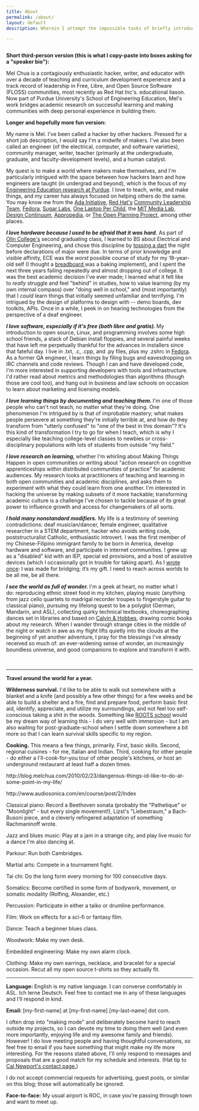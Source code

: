 ```yaml
---
title: About
permalink: /about/
layout: default
description: Wherein I attempt the impossible tasks of briefly introducing myself.

---
```


<img src="{{ site.baseurl }}/assets/illustrations/cleaned/self.png" alt="">

<p><strong>Short third-person version (this is what I copy-paste into boxes asking for a "speaker bio"):</strong></p>
<p>Mel Chua is a contagiously enthusiastic hacker, writer, and educator with over a decade of teaching and curriculum development experience and a track record of leadership in Free, Libre, and Open Source Software (FLOSS) communities, most recently as Red Hat Inc's. educational liason. Now part of Purdue University's School of Engineering Education, Mel's work bridges academic research on successful learning and making communities with deep personal experience in building them.</p>
<p><strong>Longer and hopefully more fun version:<br />
</strong></p>
<p>My name is Mel. I've been called a hacker by other hackers. Pressed for a short job description, I would say I'm a midwife of makers. I've also been called an engineer (of the electrical, computer, and software varieties), community manager, writer, teacher (primarily at the undergraduate, graduate, and faculty-development levels), and a human catalyst.</p>
<p>My quest is to make a world where makers make themselves, and I'm particularly intrigued with the space between how hackers learn and how engineers are taught (in undergrad and beyond), which is the focus of my <a href="https://engineering.purdue.edu/ENE/Academics/Graduate/Doctorate/index.html">Engineering Education research at Purdue</a>. I love to teach, write, and make things, and my career has always focused on helping others do the same. You may know me from the <a href="http://adainitiative.org/about-us/advisors/">Ada Initiative</a>, <a href="http://redhat.com">Red Hat's</a> <a href="http://communityleadershipteam.org">Community Leadership Team</a>, <a href="http://fedoraproject.org/wiki/User:Mchua">Fedora</a>, <a href="http://sugarlabs.org">Sugar Labs</a>, <a href="http://wiki.laptop.org/go/User:Mchua">One Laptop Per Child</a>, the <a href="http://media.mit.edu">MIT Media Lab</a>, <a href="http://dcontinuum.com">Design Continuum</a>, <a href="http://appropedia.org">Appropedia</a>, or <a href="http://topp.openplans.org">The Open Planning Project</a>, among other places.</p>
<p><em><strong>I love hardware because I used to be afraid that it was hard.</strong> </em>As part of <a href="http://www.olin.edu/">Olin College's</a> second graduating class, I learned to BS about Electrical and Computer Engineering, and chose this discipline by <a href="http://blog.melchua.com/2008/01/18/some-fun-old-pictures/">tossing a dart</a> the night before declarations of major were due. In terms of prior knowledge and visible affinity, ECE was the <em>worst </em>possible course of study for my 18-year-old self (I thought a <a href="http://en.wikipedia.org/wiki/Breadboard">breadboard </a>was a baking implement), and I spent the next three years failing repeatedly and almost dropping out of college. It was the best academic decision I've ever made; I learned what it felt like to <em>really </em>struggle and feel "behind" in studies, how to value learning (by my own internal compass) over "doing well in school," and (most importantly) that I <em>could </em>learn things that initially seemed unfamiliar and terrifying. I'm intrigued by the design of platforms to design with -- demo boards, dev toolkits, APIs. Once in a while, I peek in on hearing technologies from the perspective of a deaf engineer.</p>
<p><em><strong>I love software, especially if it's free (both libre and gratis). </strong></em>My introduction to open source, Linux, and programming involves some high school friends, a stack of Debian install floppies, and several painful weeks that have left me perpetually thankful for the advances in installers since that fateful day. I live in .txt, .c, .cpp, and .py files, plus my .zshrc in <a href="http://fedoraproject.org">Fedora</a>. As a former QA engineer, I learn things by filing bugs and eavesdropping on IRC channels and code reviews. Though I can and have developed code, I'm more interested in supporting developers with tools and infrastructure. I'd rather read about metrics and methodologies than algorithms (though those are cool too), and hang out in business and law schools on occasion to learn about marketing and licensing models.</p>
<p><em><strong>I love learning things by documenting and teaching them. </strong></em>I'm one of those people who can't not teach, no matter what they're doing. One phenomenon I'm intrigued by is that of improbable mastery; what makes people persevere at something they're initially terrible at, and how do they transform from "utterly confused" to "one of the best in this domain"? It's this kind of transformation I try to go for when I teach, which is why I especially like teaching college-level classes to newbies or cross-disciplinary populations with lots of students from outside "my field."</p>
<p><em><strong>I love research on learning, </strong></em>whether I'm whirling about Making Things Happen in open communities or writing about "action research on cognitive apprenticeships within distributed communities of practice" for academic audiences. My research looks at practitioners of teaching and learning in both open communities and academic disciplines, and asks them to experiment with what they could learn from one another. I'm interested in hacking the universe by making subsets of it more hackable; transforming academic culture is a challenge I've chosen to tackle because of its great power to influence growth and access for changemakers of all sorts.</p>
<p><strong><em>I hold many nonstandard modifiers.</em></strong> My life is a testimony of seeming contradictions: deaf musician/dancer, female engineer, qualitative researcher in a STEM department, hacker who avoids writing code, poststructuralist Catholic, enthusiastic introvert. I was the first member of my Chinese-Filipino immigrant family to be born in America, develop hardware and software, and participate in internet communities. I grew up as a "disabled" kid with an IEP, special ed provisions, and a host of assistive devices (which I occasionally got in trouble for taking apart). As I <a href="http://blog.melchua.com/2013/04/05/i-need-to-reach-across-worlds-to-be-all-me-be-all-there-2/">wrote once</a>: I was made for bridging; it’s my gift. I need to reach across worlds to be all me, be all there.</p>
<p><strong><em>I see the world as full of wonder.</em> </strong>I'm a geek at heart, no matter what I do: reproducing ethnic street food in my kitchen, playing music (anything from jazz cello quartets to madrigal recorder troupes to fingerstyle guitar to classical piano), pursuing my lifelong quest to be a polyglot (German, Mandarin, and ASL), collecting quirky technical textbooks, choreographing dances set in libraries and based on <a href="http://en.wikipedia.org/wiki/Calvin_and_Hobbes">Calvin &amp; Hobbes</a>, drawing comic books about my research. When I wander through strange cities in the middle of the night or watch in awe as my flight lifts quietly into the clouds at the beginning of yet another adventure, I pray for the blessings I've already received so much of: an ever-widening sense of wonder, an increasingly boundless universe, and good companions to explore and transform it with.</p>
<p>&nbsp;</p>

---

<p><strong>Travel around the world for a year.</strong></p>
<p><strong>Wilderness survival.</strong> I'd like to be able to walk out somewhere with a blanket and a knife (and possibly a few other things) for a few weeks and be able to build a shelter and a fire, find and prepare food, perform basic first aid, identify, appreciate, and utilize my surroundings, and not feel too self-conscious taking a shit in the woods. Something like <a href="http://rootsvt.com/wsip">ROOTS school</a> would be my dream way of learning this - I do very well with immersion - but I am also waiting for post-graduate-school when I settle down somewhere a bit more so that I can learn survival skills specific to my region.</p>
<p><strong>Cooking.</strong> This means a few things, primarily. First, basic skills. Second, regional cuisines - for me, Italian and Indian. Third, cooking for other people - do either a I'll-cook-for-you tour of other people's kitchens, or host an underground restaurant at least half a dozen times.</p>
<p>http://blog.melchua.com/2010/02/23/dangerous-things-id-like-to-do-at-some-point-in-my-life/</p>
<p>http://www.audiosonica.com/en/course/post/2/Index</p>
<p>Classical piano: Record a Beethoven sonata (probably the "Pathetique" or "Moonlight" - but every single movement!), Lizst's "Liebestraum," a Bach-Busoni piece, and a cleverly refingered adaptation of something Rachmaninoff wrote.</p>
<p>Jazz and blues music: Play at a jam in a strange city, and play live music for a dance I'm also dancing at.</p>
<p>Parkour: Run both Cambridges.</p>
<p>Martial arts: Compete in a tournament fight.</p>
<p>Tai chi: Do the long form every morning for 100 consecutive days.</p>
<p>Somatics: Become certified in some form of bodywork, movement, or somatic modality (Rolfing, Alexander, etc.) </p>
<p>Percussion: Participate in either a taiko or drumline performance.</p>
<p>Film: Work on effects for a sci-fi or fantasy film.</p>
<p>Dance: Teach a beginner blues class.</p>
<p>Woodwork: Make my own desk.</p>
<p>Embedded engineering: Make my own alarm clock.</p>
<p>Clothing: Make my own earrings, necklace, and bracelet for a special occasion. Recut all my open source t-shirts so they actually fit.</p>

---

<p><strong>Language: </strong>English is my native language. I can converse comfortably in ASL. Ich lerne Deutsch. Feel free to contact me in any of these languages and I'll respond in kind.</p>
<p><strong>Email: </strong>[my-first-name] at [my-first-name] [my-last-name] dot com.</p>
<p>I often drop into "making mode" and deliberately become hard to reach outside my projects, so I can devote my time to doing them well (and even more importantly, enjoying life and my awesome family and friends). However! I do love meeting people and having thoughtful conversations, so feel free to email if you have something that might make my life more interesting. For the reasons stated above, I'll only respond to messages and proposals that are a good match for my schedule and interests. (Hat tip to <a href="http://calnewport.com/contact/">Cal Newport's contact page.</a>)</p>
<p>I do not accept commercial requests for advertising, guest posts, or similar on this blog; those will automatically be ignored.</p>
<p><strong>Face-to-face:</strong> My usual airport is ROC, in case you're passing through town and want to meet up.</p>
